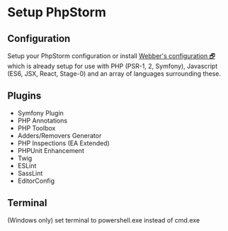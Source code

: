 # Setup PhpStorm

## Configuration
Setup your PhpStorm configuration or install [Webber's configuration 🗗](https://github.com/webbertakken/PHPStormSettings)
which is already setup for use with PHP (PSR-1, 2, Symfony), Javascript (ES6, JSX, React, Stage-0) and an array
of languages surrounding these.

## Plugins
- Symfony Plugin
- PHP Annotations
- PHP Toolbox
- Adders/Removers Generator
- PHP Inspections (EA Extended)
- PHPUnit Enhancement
- Twig
- ESLint
- SassLint
- EditorConfig

## Terminal
(Windows only) set terminal to powershell.exe instead of cmd.exe
